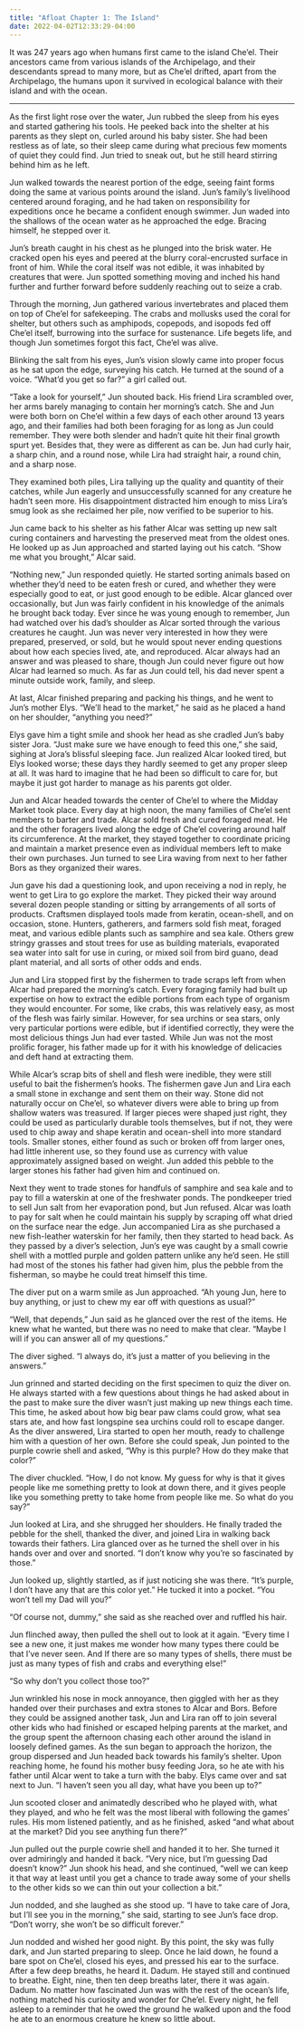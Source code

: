 ```yaml
---
title: "Afloat Chapter 1: The Island"
date: 2022-04-02T12:33:29-04:00
---
```


It was 247 years ago when humans first came to the island Che’el. Their ancestors came from various islands of the Archipelago, and their descendants spread to many more, but as Che’el drifted, apart from the Archipelago, the humans upon it survived in ecological balance with their island and with the ocean.

***

As the first light rose over the water, Jun rubbed the sleep from his eyes and started gathering his tools. He peeked back into the shelter at his parents as they slept on, curled around his baby sister. She had been restless as of late, so their sleep came during what precious few moments of quiet they could find. Jun tried to sneak out, but he still heard stirring behind him as he left.

Jun walked towards the nearest portion of the edge, seeing faint forms doing the same at various points around the island. Jun’s family’s livelihood centered around foraging, and he had taken on responsibility for expeditions once he became a confident enough swimmer. Jun waded into the shallows of the ocean water as he approached the edge. Bracing himself, he stepped over it.

Jun’s breath caught in his chest as he plunged into the brisk water. He cracked open his eyes and peered at the blurry coral-encrusted surface in front of him. While the coral itself was not edible, it was inhabited by creatures that were. Jun spotted something moving and inched his hand further and further forward before suddenly reaching out to seize a crab.

Through the morning, Jun gathered various invertebrates and placed them on top of Che’el for safekeeping. The crabs and mollusks used the coral for shelter, but others such as amphipods, copepods, and isopods fed off Che’el itself, burrowing into the surface for sustenance. Life begets life, and though Jun sometimes forgot this fact, Che’el was alive.

Blinking the salt from his eyes, Jun’s vision slowly came into proper focus as he sat upon the edge, surveying his catch. He turned at the sound of a voice. “What’d you get so far?” a girl called out.

“Take a look for yourself,” Jun shouted back. His friend Lira scrambled over, her arms barely managing to contain her morning’s catch. She and Jun were both born on Che’el within a few days of each other around 13 years ago, and their families had both been foraging for as long as Jun could remember. They were both slender and hadn’t quite hit their final growth spurt yet. Besides that, they were as different as can be. Jun had curly hair, a sharp chin, and a round nose, while Lira had straight hair, a round chin, and a sharp nose.

They examined both piles, Lira tallying up the quality and quantity of their catches, while Jun eagerly and unsuccessfully scanned for any creature he hadn’t seen more. His disappointment distracted him enough to miss Lira’s smug look as she reclaimed her pile, now verified to be superior to his.

Jun came back to his shelter as his father Alcar was setting up new salt curing containers and harvesting the preserved meat from the oldest ones. He looked up as Jun approached and started laying out his catch. “Show me what you brought,” Alcar said.

“Nothing new,” Jun responded quietly. He started sorting animals based on whether they’d need to be eaten fresh or cured, and whether they were especially good to eat, or just good enough to be edible. Alcar glanced over occasionally, but Jun was fairly confident in his knowledge of the animals he brought back today. Ever since he was young enough to remember, Jun had watched over his dad’s shoulder as Alcar sorted through the various creatures he caught. Jun was never very interested in how they were prepared, preserved, or sold, but he would spout never ending questions about how each species lived, ate, and reproduced. Alcar always had an answer and was pleased to share, though Jun could never figure out how Alcar had learned so much. As far as Jun could tell, his dad never spent a minute outside work, family, and sleep.

At last, Alcar finished preparing and packing his things, and he went to Jun’s mother Elys. “We’ll head to the market,” he said as he placed a hand on her shoulder, “anything you need?”

Elys gave him a tight smile and shook her head as she cradled Jun’s baby sister Jora. “Just make sure we have enough to feed this one,” she said, sighing at Jora’s blissful sleeping face. Jun realized Alcar looked tired, but Elys looked worse; these days they hardly seemed to get any proper sleep at all. It was hard to imagine that he had been so difficult to care for, but maybe it just got harder to manage as his parents got older.

Jun and Alcar headed towards the center of Che’el to where the Midday Market took place. Every day at high noon, the many families of Che’el sent members to barter and trade. Alcar sold fresh and cured foraged meat. He and the other foragers lived along the edge of Che’el covering around half its circumference. At the market, they stayed together to coordinate pricing and maintain a market presence even as individual members left to make their own purchases. Jun turned to see Lira waving from next to her father Bors as they organized their wares.

Jun gave his dad a questioning look, and upon receiving a nod in reply, he went to get Lira to go explore the market. They picked their way around several dozen people standing or sitting by arrangements of all sorts of products. Craftsmen displayed tools made from keratin, ocean-shell, and on occasion, stone. Hunters, gatherers, and farmers sold fish meat, foraged meat, and various edible plants such as samphire and sea kale. Others grew stringy grasses and stout trees for use as building materials, evaporated sea water into salt for use in curing, or mixed soil from bird guano, dead plant material, and all sorts of other odds and ends. 

Jun and Lira stopped first by the fishermen to trade scraps left from when Alcar had prepared the morning’s catch. Every foraging family had built up expertise on how to extract the edible portions from each type of organism they would encounter. For some, like crabs, this was relatively easy, as most of the flesh was fairly similar. However, for sea urchins or sea stars, only very particular portions were edible, but if identified correctly, they were the most delicious things Jun had ever tasted. While Jun was not the most prolific forager, his father made up for it with his knowledge of delicacies and deft hand at extracting them.

While Alcar’s scrap bits of shell and flesh were inedible, they were still useful to bait the fishermen’s hooks. The fishermen gave Jun and Lira each a small stone in exchange and sent them on their way. Stone did not naturally occur on Che’el, so whatever divers were able to bring up from shallow waters was treasured. If larger pieces were shaped just right, they could be used as particularly durable tools themselves, but if not, they were used to chip away and shape keratin and ocean-shell into more standard tools. Smaller stones, either found as such or broken off from larger ones, had little inherent use, so they found use as currency with value approximately assigned based on weight. Jun added this pebble to the larger stones his father had given him and continued on.

Next they went to trade stones for handfuls of samphire and sea kale and to pay to fill a waterskin at one of the freshwater ponds. The pondkeeper tried to sell Jun salt from her evaporation pond, but Jun refused. Alcar was loath to pay for salt when he could maintain his supply by scraping off what dried on the surface near the edge. Jun accompanied Lira as she purchased a new fish-leather waterskin for her family, then they started to head back. As they passed by a diver’s selection, Jun’s eye was caught by a small cowrie shell with a mottled purple and golden pattern unlike any he’d seen. He still had most of the stones his father had given him, plus the pebble from the fisherman, so maybe he could treat himself this time.

The diver put on a warm smile as Jun approached. “Ah young Jun, here to buy anything, or just to chew my ear off with questions as usual?”

“Well, that depends,” Jun said as he glanced over the rest of the items. He knew what he wanted, but there was no need to make that clear. “Maybe I will if you can answer all of my questions.”

The diver sighed. “I always do, it’s just a matter of you believing in the answers.”

Jun grinned and started deciding on the first specimen to quiz the diver on. He always started with a few questions about things he had asked about in the past to make sure the diver wasn’t just making up new things each time. This time, he asked about how big bear paw clams could grow, what sea stars ate, and how fast longspine sea urchins could roll to escape danger. As the diver answered, Lira started to open her mouth, ready to challenge him with a question of her own. Before she could speak, Jun pointed to the purple cowrie shell and asked, “Why is this purple? How do they make that color?”

The diver chuckled. “How, I do not know. My guess for why is that it gives people like me something pretty to look at down there, and it gives people like you something pretty to take home from people like me. So what do you say?”

Jun looked at Lira, and she shrugged her shoulders. He finally traded the pebble for the shell, thanked the diver, and joined Lira in walking back towards their fathers. Lira glanced over as he turned the shell over in his hands over and over and snorted. “I don’t know why you’re so fascinated by those.”

Jun looked up, slightly startled, as if just noticing she was there. “It’s purple, I don’t have any that are this color yet.” He tucked it into a pocket. “You won’t tell my Dad will you?”

“Of course not, dummy,” she said as she reached over and ruffled his hair. 

Jun flinched away, then pulled the shell out to look at it again. “Every time I see a new one, it just makes me wonder how many types there could be that I’ve never seen. And If there are so many types of shells, there must be just as many types of fish and crabs and everything else!”

“So why don’t you collect those too?”

Jun wrinkled his nose in mock annoyance, then giggled with her as they handed over their purchases and extra stones to Alcar and Bors. Before they could be assigned another task, Jun and Lira ran off to join several other kids who had finished or escaped helping parents at the market, and the group spent the afternoon chasing each other around the island in loosely defined games. As the sun began to approach the horizon, the group dispersed and Jun headed back towards his family’s shelter. Upon reaching home, he found his mother busy feeding Jora, so he ate with his father until Alcar went to take a turn with the baby. Elys came over and sat next to Jun. “I haven’t seen you all day, what have you been up to?”

Jun scooted closer and animatedly described who he played with, what they played, and who he felt was the most liberal with following the games’ rules. His mom listened patiently, and as he finished, asked “and what about at the market? Did you see anything fun there?”

Jun pulled out the purple cowrie shell and handed it to her. She turned it over admiringly and handed it back. “Very nice, but I’m guessing Dad doesn’t know?” Jun shook his head, and she continued, “well we can keep it that way at least until you get a chance to trade away some of your shells to the other kids so we can thin out your collection a bit.”

Jun nodded, and she laughed as she stood up. “I have to take care of Jora, but I’ll see you in the morning,” she said, starting to see Jun’s face drop. “Don’t worry, she won’t be so difficult forever.”

Jun nodded and wished her good night. By this point, the sky was fully dark, and Jun started preparing to sleep. Once he laid down, he found a bare spot on Che’el, closed his eyes, and pressed his ear to the surface. After a few deep breaths, he heard it. Dadum. He stayed still and continued to breathe. Eight, nine, then ten deep breaths later, there it was again. Dadum. No matter how fascinated Jun was with the rest of the ocean’s life, nothing matched his curiosity and wonder for Che’el. Every night, he fell asleep to a reminder that he owed the ground he walked upon and the food he ate to an enormous creature he knew so little about.
